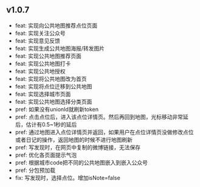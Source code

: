 ## v1.0.7
- feat: 实现向公共地图推荐点位页面
- feat: 实现关注公众号
- feat: 实现意见反馈
- feat: 实现生成公共地图海报/转发图片
- feat: 实现公共地图推荐页面
- feat: 实现公共地图打卡
- feat: 实现公共地授权
- feat: 实现将公共地图改为首页
- feat: 实现将点位迁移到公共地图
- feat: 实现选择城市页面
- feat: 实现公共地图选择分类页面
- pref: 如果没有unionId就刷新token
- pref: 点击点位后，进入该点位详情页。然后再回到地图，光标移动非常延后，估计有0.5~1秒的延后
- pref: 通过地图进入点位详情页并返回，如果用户在点位详情页没做修改点位或者日记的操作，返回地图的时候不进行地图刷新
- pref: 写发现时，在网页中复制的微博链接，无法保存
- pref: 优化各页面提示气泡
- pref: 根据城市code把不同的公共地图嵌入到嵌入公众号
- pref: 分包预加载
- fix: 写发现时，选择点位。增加isNote=false
